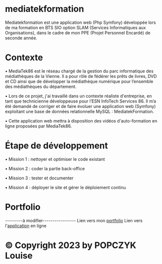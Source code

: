 # mediatekformation

Mediatekformation est une application web (Php Symfony) développée lors de ma formation en BTS SIO option SLAM (Services Informatiques aux Organisations), 
dans le cadre de mon PPE (Projet Personnel Encardé) de seconde année.

# Contexte

• MediaTek86 est le réseau chargé de la gestion du parc informatique des médiathèques de la Vienne. Il a pour rôle de fédérer les prêts de livres, DVD et CD ainsi que de développer la médiathèque numérique pour l’ensemble des médiathèques du département.

• Lors de ce projet, j'ai travaillé dans un contexte réaliste d'entreprise, en tant que technicienne développeuse pour l’ESN InfoTech Services 86. Il m’a été demandé de corriger et de faire évoluer une application web (Symfony) exploitant une base de données relationnelle MySQL : MediatekFormation.

• Cette application web mettra à disposition des vidéos d'auto-formation en ligne proposées par MediaTek86.


# Étape de développement

• Mission 1 : nettoyer et optimiser le code existant

• Mission 2 : coder la partie back-office

• Mission 3 : tester et documenter

• Mission 4 : déployer le site et gérer le déploiement continu



# Portfolio
---------à modifier-----------------
Lien vers mon [portfolio](https://uu-0.com/pages/mediatekformation.html)
Lien vers l'[application](https://mediatekformation.uu-0.com/) en ligne



#                                                               © Copyright 2023 by POPCZYK Louise
